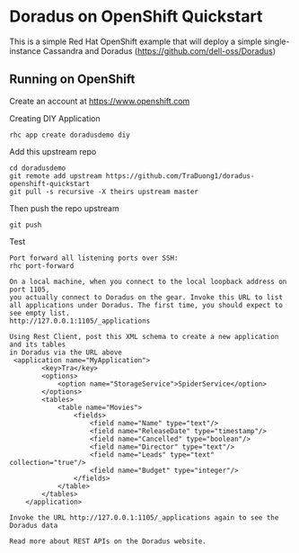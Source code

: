 Doradus on OpenShift Quickstart
===============================

This is a simple Red Hat OpenShift example that will deploy a simple single-instance Cassandra and Doradus (https://github.com/dell-oss/Doradus) 


Running on OpenShift
----------------------------

Create an account at https://www.openshift.com

Creating DIY Application 

    rhc app create doradusdemo diy

Add this upstream repo

    cd doradusdemo
    git remote add upstream https://github.com/TraDuong1/doradus-openshift-quickstart
    git pull -s recursive -X theirs upstream master


Then push the repo upstream

    git push

Test

    Port forward all listening ports over SSH:
    rhc port-forward

    On a local machine, when you connect to the local loopback address on port 1105, 
    you actually connect to Doradus on the gear. Invoke this URL to list all applications under Doradus. The first time, you should expect to see empty list.
    http://127.0.0.1:1105/_applications

    Using Rest Client, post this XML schema to create a new application and its tables 
    in Doradus via the URL above
     <application name="MyApplication"> 
            <key>Tra</key> 
            <options> 
                <option name="StorageService">SpiderService</option> 
            </options> 
            <tables> 
                <table name="Movies"> 
                    <fields> 
                        <field name="Name" type="text"/> 
                        <field name="ReleaseDate" type="timestamp"/> 
                        <field name="Cancelled" type="boolean"/> 
                        <field name="Director" type="text"/> 
                        <field name="Leads" type="text" collection="true"/> 
                        <field name="Budget" type="integer"/> 
                    </fields> 
                </table> 
            </tables> 
        </application>
    
    Invoke the URL http://127.0.0.1:1105/_applications again to see the Doradus data

    Read more about REST APIs on the Doradus website.

    

